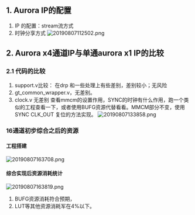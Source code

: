 ## 1. Aurora IP的配置
1. IP 的配置：stream流方式
2. 时钟分享方式
![20190807112502.png](https://i.loli.net/2019/08/07/6UCdBLTFpVENtn2.png)

## 2. Aurora x4通道IP与单通aurora x1 IP的比较
### 2.1 代码的比较
1. support.v比较： 在drp 和一些处理上有些差别，差别较小；无风险
2. gt_common_wrapper.v，无差别。
3. clock.v 无差别  查看mmcm的设置作用，SYNC的时钟有什么作用，跑一个类似的工程查看一下，或者使用BUFG资源代替看看。MMCM部分不变，使用SYNC  CLK_OUT 复位的方法实现。
![20190807133858.png](https://i.loli.net/2019/08/07/tTi21pQOUlrBYZn.png)

### 16通道初步综合之后的资源
#### 工程搭建
![20190807163708.png](https://i.loli.net/2019/08/07/wiDPaX69eSbul2M.png)

#### 综合实现后资源消耗统计
![20190807163819.png](https://i.loli.net/2019/08/07/SlOozd8xnAP3HJq.png)
1. BUFG资源消耗符合预期，
2. LUT等其他资源消耗军在4%以下。